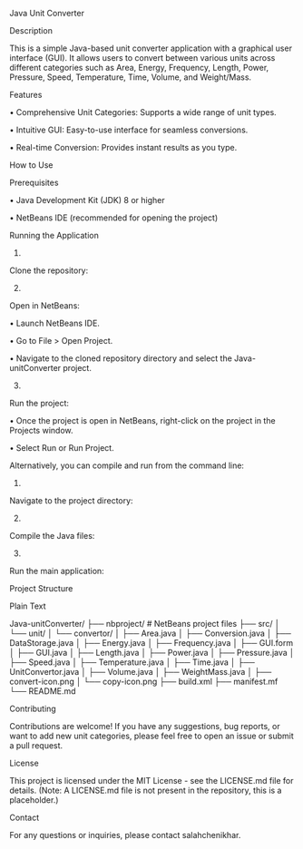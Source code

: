 Java Unit Converter

Description

This is a simple Java-based unit converter application with a graphical user interface (GUI). It allows users to convert between various units across different categories such as Area, Energy, Frequency, Length, Power, Pressure, Speed, Temperature, Time, Volume, and Weight/Mass.

Features

•
Comprehensive Unit Categories: Supports a wide range of unit types.

•
Intuitive GUI: Easy-to-use interface for seamless conversions.

•
Real-time Conversion: Provides instant results as you type.

How to Use

Prerequisites

•
Java Development Kit (JDK) 8 or higher

•
NetBeans IDE (recommended for opening the project)

Running the Application

1.
Clone the repository:

2.
Open in NetBeans:

•
Launch NetBeans IDE.

•
Go to File > Open Project.

•
Navigate to the cloned repository directory and select the Java-unitConverter project.



3.
Run the project:

•
Once the project is open in NetBeans, right-click on the project in the Projects window.

•
Select Run or Run Project.



Alternatively, you can compile and run from the command line:

1.
Navigate to the project directory:

2.
Compile the Java files:

3.
Run the main application:

Project Structure

Plain Text


Java-unitConverter/
├── nbproject/             # NetBeans project files
├── src/
│   └── unit/
│       └── convertor/
│           ├── Area.java
│           ├── Conversion.java
│           ├── DataStorage.java
│           ├── Energy.java
│           ├── Frequency.java
│           ├── GUI.form
│           ├── GUI.java
│           ├── Length.java
│           ├── Power.java
│           ├── Pressure.java
│           ├── Speed.java
│           ├── Temperature.java
│           ├── Time.java
│           ├── UnitConvertor.java
│           ├── Volume.java
│           ├── WeightMass.java
│           ├── convert-icon.png
│           └── copy-icon.png
├── build.xml
├── manifest.mf
└── README.md


Contributing

Contributions are welcome! If you have any suggestions, bug reports, or want to add new unit categories, please feel free to open an issue or submit a pull request.

License

This project is licensed under the MIT License - see the LICENSE.md file for details. (Note: A LICENSE.md file is not present in the repository, this is a placeholder.)

Contact

For any questions or inquiries, please contact salahchenikhar.

